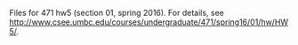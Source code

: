 Files for 471 hw5 (section 01, spring 2016).  For details, see http://www.csee.umbc.edu/courses/undergraduate/471/spring16/01/hw/HW5/.
